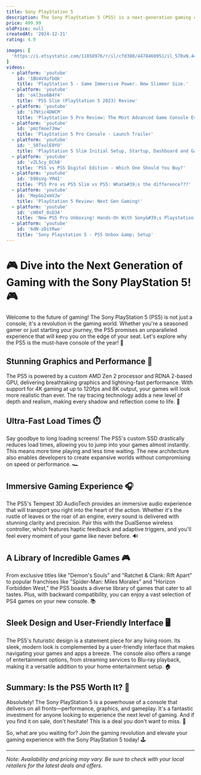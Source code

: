 ```yaml
---
title: Sony PlayStation 5
description: The Sony PlayStation 5 (PS5) is a next-generation gaming console released in November 2020. It features a sleek, modern design and is available in two versions the standard edition with a disc drive and a digital edition without one. The PS5 is powered by a custom AMD Ryzen Zen 2 processor and RDNA 2-based GPU, offering ray tracing and 4K gaming capabilities at up to 120 frames per second. It includes a high-speed SSD for fast load times and seamless gameplay. The console also supports 3D audio and features the innovative DualSense controller, which provides haptic feedback and adaptive triggers for a more immersive gaming experience. The PS5 is backward compatible with most PS4 games and offers access to a growing library of exclusive titles.
price: 499.99
oldPrice: null
createdAt: '2024-12-21'
rating: 4.9

images: [
  'https://i.etsystatic.com/11858976/r/il/cfd380/4478460951/il_570xN.4478460951_es4v.jpg', 'https://cloudfront-us-east-1.images.arcpublishing.com/infobae/R5OZRUGZNVFWDMEAX7AAIHC2RE.jpg', 'https://cdn.dribbble.com/userupload/17068267/file/original-ff014f86a78f77ed571c661e33e070d7.png?format=webp&resize=400x300&vertical=center', 'https://i.ytimg.com/vi/SQ4sV9LILJY/maxresdefault.jpg', 'https://s.yimg.com/ny/api/res/1.2/lkbOXD8yT8cYVqPJ5kG3FQ--/YXBwaWQ9aGlnaGxhbmRlcjt3PTY0MDtoPTQwMA--/https://s.yimg.com/os/creatr-uploaded-images/2023-12/036bff70-9591-11ee-b8ff-31ce147eea25', 'https://itc.ua/wp-content/uploads/2024/08/tamara-bitter-Xn4g9aHY4ao-unsplash.jpg', 'https://i.insider.com/65664032c58b6f84123b0fee?width=700', 'https://cdn.hobbyconsolas.com/sites/navi.axelspringer.es/public/media/image/2024/09/todo-ps5-pro-caracteristicas-oficiales-fecha-precio-diferencias-ps5-juegos-confirmados-consola-potente-sony-4149409.jpg?tf=3840x', 'https://media.very.co.uk/i/very/WBYTC_SQ1_0000000099_N_A_SLf', 'https://www.chamundagames.in/wp-content/uploads/2023/06/51WRPGMWT5L._SL1000_.jpg', 'https://lookaside.fbsbx.com/lookaside/crawler/media/?media_id=10157401836071024', 'https://cdn.mos.cms.futurecdn.net/Mit8RAM5xkZbjAu8HidYMW-320-80.jpg', 'https://pbs.twimg.com/media/E79fbOkWQAgzVfu.jpg', 'https://www.shutterstock.com/image-photo/new-console-game-controller-next-600w-2377124685.jpg', 'https://cdn.computerhoy.com/sites/navi.axelspringer.es/public/media/image/2020/11/analisis-ps5-computerhoy-2140439.jpg?tf=3840x', 'https://mir-s3-cdn-cf.behance.net/project_modules/1400/b8e89b110881495.601e9edf7ccae.jpg', 'https://cdn.mos.cms.futurecdn.net/rk9PH7UVbkXcb5xKqL2jUT-1200-80.jpg', 'https://static0.gamerantimages.com/wordpress/wp-content/uploads/2024/08/playstation-5-touchscreen-controller-patent.jpg', 'https://media.direct.playstation.com/is/image/psdglobal/PS5-PRO-hero-Packshot-EU', 'https://wall-mounts.co.uk/wp-content/uploads/2020/12/ps5-digital-vert-wall-mount-profile-in-white.jpg', 'https://www.ccn.com/wp-content/uploads/2020/09/BESTBUYPS51.jpeg', 'https://cdn.dribbble.com/users/1216225/screenshots/11545933/media/7f58f4b4e8ee6b7b594e006b0d072260.gif?resize=400x0', 'https://www.concept-phones.com/wp-content/uploads/2020/11/sony-playstation-5-slim-concept-creator-letsgodigital-3-680x450.jpg', 'https://www.ft.com/__origami/service/image/v2/images/raw/https://d1e00ek4ebabms.cloudfront.net/production/f45a2bfd-471a-4ac0-91a3-2d73557ba03d.jpg?source=next-article&fit=scale-down&quality=highest&width=700&dpr=1', 'https://image.alza.cz/products/MountPS5bb/MountPS5bb-04.jpg?width=500&height=500', 'https://fdn.gsmarena.com/imgroot/news/23/08/playstation-portal-ofic/-1220x526/gsmarena_000.jpg', 'https://halifax.citynews.ca/wp-content/blogs.dir/sites/5/2023/10/2023101209108-6527f062e6e3382e2bbc56c5jpeg.jpg', 'https://i.ytimg.com/vi/MLdG8DOAclY/hq720.jpg?sqp=-oaymwEhCK4FEIIDSFryq4qpAxMIARUAAAAAGAElAADIQj0AgKJD&rs=AOn4CLBvOSRUZsXWmeDeakh53gyj1Af2Sw', 'https://mediaspace.mu/wp-content/uploads/2024/09/WALL-MOUNT-PS5SLIM-RS750.jpg', 'https://www.techpowerup.com/img/mtX9W6U2kRpOabvN.jpg', 'https://rukminim2.flixcart.com/image/850/1000/xif0q/gamingconsole/y/o/7/-original-imah247tcecptgth.jpeg?q=90&crop=false', 'https://images.ecestaticos.com/ZobBQy2rwasuUpAC5uZZLCWUuzM=/0x126:2272x1404/1338x752/filters:fill(white):format(jpg)/f.elconfidencial.com/original/a58/db2/8d1/a58db28d188a8e1ffe5f03f9a97de1c8.jpg', 'https://i.ytimg.com/vi/xQatTM52Arw/hq720.jpg?sqp=-oaymwEhCK4FEIIDSFryq4qpAxMIARUAAAAAGAElAADIQj0AgKJD&rs=AOn4CLBnxiMHyZTcjDVBea2UqohA5tj4aw', 'https://substackcdn.com/image/fetch/f_auto,q_auto:good,fl_progressive:steep/https://bucketeer-e05bbc84-baa3-437e-9518-adb32be77984.s3.amazonaws.com/public/images/7cc4a07f-2764-407d-8f3d-6b2b978762eb_1920x1080.jpeg', 'https://cdn.arstechnica.net/wp-content/uploads/2020/10/ps5-tissue.jpg', 'https://epsn75x7edt.exactdn.com/wp-content/uploads/2022/11/Sony-PlayStation-5-Pro-and-Slim-Which-one-should-I-get-4.jpg?strip=all&lossy=1&ssl=1', 'https://content.abt.com/image.php/sony-ps5-gaming-console-1000039671-front.jpg?image=/images/products/BDP_Images/sony-ps5-gaming-console-1000039671-front.jpg&canvas=1&width=750&height=550', 'https://www.thesixthaxis.com/wp-content/uploads/2020/06/PlayStation5-Hero5004.jpg', 'https://media.direct.playstation.com/is/image/psdglobal/PS5-Slim-Hero-1', 'https://i.ytimg.com/vi/SeG4kRSzBSg/hq720.jpg?sqp=-oaymwEhCK4FEIIDSFryq4qpAxMIARUAAAAAGAElAADIQj0AgKJD&rs=AOn4CLCUUJf9pDhyVqRD_OhDjP5JTWogkg', 'https://i.ytimg.com/vi/DOdc_lGVpTg/maxresdefault.jpg', 'https://static0.gamerantimages.com/wordpress/wp-content/uploads/2020/09/ps5-or-ps5-digital.jpg', 'https://m.media-amazon.com/images/I/51FqWv8vz8L._AC_UF894,1000_QL80_.jpg', 'https://img.joomcdn.net/3881bcd61329a3405da5e5b0c7135da0058273a7_1024_1024.jpeg', 'https://images.unsplash.com/photo-1607853202273-797f1c22a38e?fm=jpg&q=60&w=3000&ixlib=rb-4.0.3&ixid=M3wxMjA3fDB8MHxzZWFyY2h8Mnx8cGxheXN0YXRpb24lMjA1fGVufDB8fDB8fHww', 'https://hideitmounts.com/cdn/shop/files/2_5S_CLEANUPYOURSETUP_2024.jpg?crop=center&height=2000&v=1717014579&width=2000', 'https://m.media-amazon.com/images/I/411lFgbCvbL._SY350_PKmb-play-button-overlay_.jpg', 'https://m.media-amazon.com/images/I/619BkvKW35L._AC_UF1000,1000_QL80_.jpg', 'https://floatinggrip.com/cdn/shop/files/ps5-wall-mount-by-floating-grip-or-sony-playstation-5-floating-grip-12.png?v=1718047489&width=1214', 'https://images.pushsquare.com/44f7567fa9492/ps5-guide-accessories.large.jpg', 'https://sites.create-cdn.net/siteimages/74/8/4/748484/20/7/8/20789678/1000x1000.jpg?1699997485', 'https://scx2.b-cdn.net/gfx/news/hires/2020/sonysnew500p.jpg', 'https://hgworld.in/wp-content/uploads/2024/04/s-l960-1.webp', 'https://i.ytimg.com/vi/C-D2_FOtEJ8/sddefault.jpg', 'http://toyorgame.com.sg/cdn/shop/products/FloatingGripPS5Black.jpg?v=1612425726', 'https://hk-portal-web.oss-cn-hongkong.aliyuncs.com/Doc/series/XL0001098/3a121c33-38c6-b111-9163-c17cace30102.jpg?x-oss-process=image/resize,m_lfit,h_385,w_1320', 'https://www.kitguru.net/wp-content/uploads/2024/09/ps5-pro-1.jpg', 'https://www.3dcabin.co.uk/cdn/shop/files/3d-cabin-gaming-black-3d-cabin-ps5-hd-camera-wall-mount-bracket-holder-for-playstation-5-28384613171351_1024x1024.jpg?v=1722821870', 'https://www.adzgaming.com/wp-content/uploads/2024/02/PS5-wall-mount-compatibility.jpg', 'https://i5.walmartimages.com/seo/Achort-PS5-Wall-Mount-5-in-1-Playstation-5-Wall-Mount-Disc-and-Digital-Edition-Wall-Bracket-for-Playstation-5-White_83ceda33-43bf-4f4b-af08-070d990f501b.6d7400b177e7c78309f05ee5819f82a4.jpeg?odnHeight=612&odnWidth=612&odnBg=FFFFFF', 'https://cdn.trendhunterstatic.com/thumbs/500/sony-playstation-5-pro-concept.jpeg?auto=webp', 'https://static.tweaktown.com/news/8/9/89872_52_sony-playstation-executive-teases-new-ps5-model-set-for-2023-launch.png', 'https://lookaside.instagram.com/seo/google_widget/crawler/?media_id=3459836333717491419', 'https://mir-s3-cdn-cf.behance.net/projects/404/14d443214182841.Y3JvcCwxNDQwLDExMjYsMCww.png', 'https://www.shutterstock.com/image-photo/riga-latvia-january-8-2024-260nw-2416920809.jpg', 'https://cdn.dribbble.com/users/1126935/screenshots/15227072/media/795fe484f2fc74bbb528624ac0b354e1.png?resize=400x0', 'https://www.nexigo.com/cdn/shop/files/2_0183bc28-9d2f-414c-a5f0-c0ea82cc80f4.jpg?v=1703848874', 'https://www.billboard.com/wp-content/uploads/2024/08/PS5-Call-of-Duty-Modern-Warface-III-Embed.jpg?w=1024', 'https://s.alicdn.com/@sc04/kf/H16d22df04e2c4bb38e7db2ef55cbb4d14.jpg_720x720q50.jpg', 'https://i.pcmag.com/imagery/articles/047aBGJKxxZFC5aE3lZLQ6T-1..v1695724416.jpg', 'https://www.nj.com/resizer/v2/OMVMBL3GZNF5HDKZD65PGPLSJI.png?auth=eaac433b36eb31c135f05a39395573fb383b9eb86edbaee99dd44f8d6bdfce4f&width=500&quality=90', 'https://cdn.wccftech.com/wp-content/uploads/2020/05/WCCFdualsensecontroller2.jpg', 'https://i.ytimg.com/vi/JVGA9EGzF-k/hq720.jpg?sqp=-oaymwEhCK4FEIIDSFryq4qpAxMIARUAAAAAGAElAADIQj0AgKJD&rs=AOn4CLC6xrvkMxStG0aKTUrw4MicnUVJYA', 'https://www.discoazul.com/uploads/media/images/consola-playstation-5-2-mandos-4-juegos-pak-1.jpg', 'https://5.imimg.com/data5/SELLER/Default/2022/4/RW/JS/XT/150181605/original-sony-playstation-5-ps5-console-disc-version-bundle.jpeg', 'https://www.stuff.tv/wp-content/uploads/sites/2/2020/11/ps5-header2.jpg?w=1080', 'https://www.slashgear.com/img/gallery/is-it-worth-it-to-buy-a-used-ps5-or-should-you-just-get-a-new-one/intro-1707759433.jpg', 'https://m.media-amazon.com/images/I/81dXEzTNjJL.jpg', 'https://img.fruugo.com/product/0/52/1454771520_0340_0340.jpg', 'https://www.gamory.com.au/cdn/shop/products/71wv_7qvY2L._SL1500_800x.jpg?v=1636957090'
]
videos: 
  - platform: 'youtube'
    id: '1BU4VXofbQk'
    title: 'PlayStation 5 - Same Immersive Power. New Slimmer Size.'
  - platform: 'youtube'
    id: 'okl3so6B4Y4'
    title: 'PS5 Slim (PlayStation 5 2023) Review'
  - platform: 'youtube'
    id: 'i7Ntic4DWCM'
    title: 'PlayStation 5 Pro Review: The Most Advanced Game Console Ever'
  - platform: 'youtube'
    id: 'pmzfmoe7Jmw'
    title: 'PlayStation 5 Pro Console - Launch Trailer'
  - platform: 'youtube'
    id: '_S0TxulE0YU'
    title: 'PlayStation 5 Slim Initial Setup, Startup, Dashboard and Gameplay'
  - platform: 'youtube'
    id: 'vZL5cy_DCh8'
    title: 'PS5 vs PS5 Digital Edition - Which One Should You Buy?'
  - platform: 'youtube'
    id: 'b98sVg-YM4I'
    title: 'PS5 Pro vs PS5 Slim vs PS5: What&#39;s the difference???'
  - platform: 'youtube'
    id: 'MepGo2xmVJw'
    title: 'PlayStation 5 Review: Next Gen Gaming!'
  - platform: 'youtube'
    id: 'cH84f_0sD34'
    title: 'New PS5 Pro Unboxing! Hands-On With Sony&#39;s Playstation 5 Pro!'
  - platform: 'youtube'
    id: '6dN-zDitRwo'
    title: 'Sony Playstation 5 - PS5 Unbox &amp; Setup'
---
```


# 🎮 Dive into the Next Generation of Gaming with the Sony PlayStation 5! 🎮

Welcome to the future of gaming! The Sony PlayStation 5 (PS5) is not just a console; it's a revolution in the gaming world. Whether you're a seasoned gamer or just starting your journey, the PS5 promises an unparalleled experience that will keep you on the edge of your seat. Let's explore why the PS5 is the must-have console of the year! 🚀

## Stunning Graphics and Performance 🌟

The PS5 is powered by a custom AMD Zen 2 processor and RDNA 2-based GPU, delivering breathtaking graphics and lightning-fast performance. With support for 4K gaming at up to 120fps and 8K output, your games will look more realistic than ever. The ray tracing technology adds a new level of depth and realism, making every shadow and reflection come to life. 🌈

## Ultra-Fast Load Times ⏱️

Say goodbye to long loading screens! The PS5's custom SSD drastically reduces load times, allowing you to jump into your games almost instantly. This means more time playing and less time waiting. The new architecture also enables developers to create expansive worlds without compromising on speed or performance. 🏎️

## Immersive Gaming Experience 🎧

The PS5's Tempest 3D AudioTech provides an immersive audio experience that will transport you right into the heart of the action. Whether it's the rustle of leaves or the roar of an engine, every sound is delivered with stunning clarity and precision. Pair this with the DualSense wireless controller, which features haptic feedback and adaptive triggers, and you'll feel every moment of your game like never before. 🔊

## A Library of Incredible Games 🎮

From exclusive titles like "Demon's Souls" and "Ratchet & Clank: Rift Apart" to popular franchises like "Spider-Man: Miles Morales" and "Horizon Forbidden West," the PS5 boasts a diverse library of games that cater to all tastes. Plus, with backward compatibility, you can enjoy a vast selection of PS4 games on your new console. 📚

## Sleek Design and User-Friendly Interface 🖥️

The PS5's futuristic design is a statement piece for any living room. Its sleek, modern look is complemented by a user-friendly interface that makes navigating your games and apps a breeze. The console also offers a range of entertainment options, from streaming services to Blu-ray playback, making it a versatile addition to your home entertainment setup. 🏠

## Summary: Is the PS5 Worth It? 🤔

Absolutely! The Sony PlayStation 5 is a powerhouse of a console that delivers on all fronts—performance, graphics, and gameplay. It's a fantastic investment for anyone looking to experience the next level of gaming. And if you find it on sale, don't hesitate! This is a deal you don't want to miss. 🎉

So, what are you waiting for? Join the gaming revolution and elevate your gaming experience with the Sony PlayStation 5 today! 🕹️

---

*Note: Availability and pricing may vary. Be sure to check with your local retailers for the latest deals and offers.*
